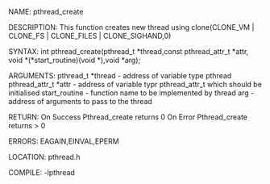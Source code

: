 NAME: pthread_create

DESCRIPTION: This function creates new thread using 
             clone(CLONE_VM | CLONE_FS | CLONE_FILES | CLONE_SIGHAND,0)

SYNTAX: int pthread_create(pthread_t *thread,const pthread_attr_t *attr,
                          void *(*start_routine)(void *),void *arg);

ARGUMENTS: pthread_t *thread      -  address of variable type pthread
           pthread_attr_t *attr   -  address of variable typr pthread_attr_t which should be initialised
           start_routine          -  function name to be implemented by thread
           arg                    -  address of arguments to pass to the thread

RETURN:   On Success Pthread_create returns 0
          On Error Pthread_create returns > 0

ERRORS:  EAGAIN,EINVAL,EPERM

LOCATION: pthread.h

COMPILE: -lpthread
